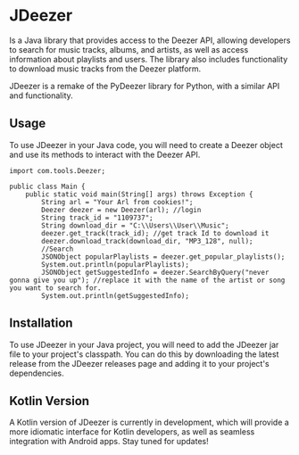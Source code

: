 
# JDeezer

Is a Java library that provides access to the Deezer API, allowing developers to search for music tracks, albums, and artists, as well as access information about playlists and users. The library also includes functionality to download music tracks from the Deezer platform.

JDeezer is a remake of the PyDeezer library for Python, with a similar API and functionality.


## Usage
To use JDeezer in your Java code, you will need to create a Deezer object and use its methods to interact with the Deezer API.
```
import com.tools.Deezer;

public class Main {
    public static void main(String[] args) throws Exception {
        String arl = "Your Arl from cookies!";
        Deezer deezer = new Deezer(arl); //login
        String track_id = "1109737";
        String download_dir = "C:\\Users\\User\\Music";
        deezer.get_track(track_id); //get track Id to download it
        deezer.download_track(download_dir, "MP3_128", null);
        //Search
        JSONObject popularPlaylists = deezer.get_popular_playlists();
        System.out.println(popularPlaylists);
        JSONObject getSuggestedInfo = deezer.SearchByQuery("never gonna give you up"); //replace it with the name of the artist or song you want to search for.
        System.out.println(getSuggestedInfo);
```


## Installation
To use JDeezer in your Java project, you will need to add the JDeezer jar file to your project's classpath. You can do this by downloading the latest release from the JDeezer releases page and adding it to your project's dependencies.

## Kotlin Version
A Kotlin version of JDeezer is currently in development, which will provide a more idiomatic interface for Kotlin developers, as well as seamless integration with Android apps. Stay tuned for updates!
